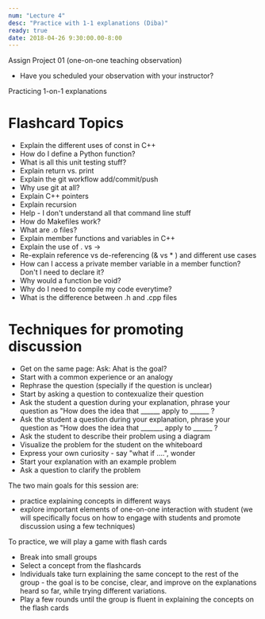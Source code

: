 ```yaml
---
num: "Lecture 4"
desc: "Practice with 1-1 explanations (Diba)"
ready: true
date: 2018-04-26 9:30:00.00-8:00
---
```


Assign Project 01 (one-on-one teaching observation)
* Have you scheduled your observation with your instructor?


Practicing 1-on-1 explanations 

# Flashcard Topics

* Explain the different uses of const in C++
* How do I define a Python function?
* What is all this unit testing stuff?
* Explain return vs. print
* Explain the git workflow add/commit/push
* Why use git at all?
* Explain C++ pointers
* Explain recursion
* Help - I don't understand all that command line stuff
* How do Makefiles work?
* What are .o files?
* Explain  member functions and variables in C++ 
* Explain the use of . vs ->
* Re-explain reference vs de-referencing (& vs * ) and different use cases
* How can I access a private member variable in a member function? Don't I need to declare it?
* Why would a function be void?
* Why do I need to compile my code everytime?
* What is the difference between .h and .cpp files

# Techniques for promoting discussion

* Get on the same page: Ask: Ahat is the goal?
* Start with a common experience or an analogy
* Rephrase the question (specially if the question is unclear)
* Start by asking a question to contexualize their question
* Ask the student a question during your explanation, phrase your question as "How does the idea that ______ apply to ______ ?
* Ask the student a question during your explanation, phrase your question as "How does the idea that _______ apply to ______ ?
* Ask the student to describe their problem using a diagram
* Visualize the problem for the student on the whiteboard
* Express your own curiosity - say "what if ....", wonder
* Start your explanation with an example problem
* Ask a question to clarify the problem





The two main goals for this session are:
* practice explaining concepts in different ways
* explore important elements of one-on-one interaction with student 
(we will specifically focus on how to engage with students and promote discussion using a few techniques)




To practice, we will play a game with flash cards
* Break into small groups
* Select a concept from the flashcards
* Individuals take turn explaining the same concept to the rest of the group - the goal is to be concise, clear, and improve on the explanations heard so far, while trying different variations.
* Play a few rounds until the group is fluent in explaining the concepts on the flash cards


